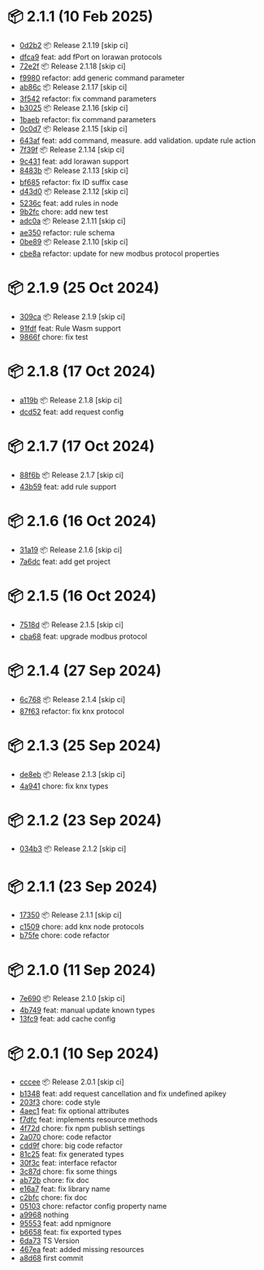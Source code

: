 # 📦 2.1.1 (10 Feb 2025)
- [0d2b2](https://github.com/ApioIoT/sdk/commit/0d2b24219b80b525a566bc69a5b5fc7a1ad0f58f)  📦 Release 2.1.19 [skip ci]
- [dfca9](https://github.com/ApioIoT/sdk/commit/dfca9a556495d36b38d918025e3820f5684f970a)  feat: add fPort on lorawan protocols
- [72e2f](https://github.com/ApioIoT/sdk/commit/72e2f494df3b85c51c02e86e7a76cc872ff4c938)  📦 Release 2.1.18 [skip ci]
- [f9980](https://github.com/ApioIoT/sdk/commit/f99806fbe98ce869aa95aa4199a3123695f7021b)  refactor: add generic command parameter
- [ab86c](https://github.com/ApioIoT/sdk/commit/ab86c5cf0b7605270eb1503b8138b9c0cb3832cb)  📦 Release 2.1.17 [skip ci]
- [3f542](https://github.com/ApioIoT/sdk/commit/3f542b8d8be97f48808b83465aa1eccdae9bc178)  refactor: fix command parameters
- [b3025](https://github.com/ApioIoT/sdk/commit/b3025f2cab6d3a79555fc658b6ce2c9b00dcd7c2)  📦 Release 2.1.16 [skip ci]
- [1baeb](https://github.com/ApioIoT/sdk/commit/1baebfc5e822dc9bbe67790d7a6d0e9db290f5de)  refactor: fix command parameters
- [0c0d7](https://github.com/ApioIoT/sdk/commit/0c0d70e182aed3a796ab272d0cd04f82c1b06ef9)  📦 Release 2.1.15 [skip ci]
- [643af](https://github.com/ApioIoT/sdk/commit/643afef50c5338ad6723410b6ac9b7c770ea5b1c)  feat: add command, measure. add validation. update rule action
- [7f39f](https://github.com/ApioIoT/sdk/commit/7f39fd460e232da483c6d30d10af9a7100b25763)  📦 Release 2.1.14 [skip ci]
- [9c431](https://github.com/ApioIoT/sdk/commit/9c431fac11a93204439158025c5ebdfaa5586a23)  feat: add lorawan support
- [8483b](https://github.com/ApioIoT/sdk/commit/8483b1191946b5d5dbaddb5378827d733b31912b)  📦 Release 2.1.13 [skip ci]
- [bf685](https://github.com/ApioIoT/sdk/commit/bf685fc5e0b25f92233c9f88499ceb43db4f43eb)  refactor: fix ID suffix case
- [d43d0](https://github.com/ApioIoT/sdk/commit/d43d0291420694e99c1468759066142c1b28d0e8)  📦 Release 2.1.12 [skip ci]
- [5236c](https://github.com/ApioIoT/sdk/commit/5236c26171bd1097efc08889181525545cc3b8bf)  feat: add rules in node
- [9b2fc](https://github.com/ApioIoT/sdk/commit/9b2fc619dfc199c154925df9cd0a63df6516dd25)  chore: add new test
- [adc0a](https://github.com/ApioIoT/sdk/commit/adc0a99e8d3844d82486681751c0b7a8dae76746)  📦 Release 2.1.11 [skip ci]
- [ae350](https://github.com/ApioIoT/sdk/commit/ae350fef725da33fc7cfd9ad2e047511fd14ab04)  refactor: rule schema
- [0be89](https://github.com/ApioIoT/sdk/commit/0be8911bfbd27641cc4fb4027336e7f0709ee150)  📦 Release 2.1.10 [skip ci]
- [cbe8a](https://github.com/ApioIoT/sdk/commit/cbe8a3c69b732022c881cee05cbc528df5d16431)  refactor: update for new modbus protocol properties
# 📦 2.1.9 (25 Oct 2024)
- [309ca](https://github.com/ApioIoT/sdk/commit/309cad9c3a2e067d5e08c586b5c109db10268a8c)  📦 Release 2.1.9 [skip ci]
- [91fdf](https://github.com/ApioIoT/sdk/commit/91fdf88ef25806b841315a52c77df28c26c43ab9)  feat: Rule Wasm support
- [9866f](https://github.com/ApioIoT/sdk/commit/9866f1c38d531278dcf6cc855203582f07caa1c3)  chore: fix test
# 📦 2.1.8 (17 Oct 2024)
- [a119b](https://github.com/ApioIoT/sdk/commit/a119bd432233634edcb70176b6fe25572059a3a5)  📦 Release 2.1.8 [skip ci]
- [dcd52](https://github.com/ApioIoT/sdk/commit/dcd522dc58db806bc83bb0750eeec6d9b49d2a64)  feat: add request config
# 📦 2.1.7 (17 Oct 2024)
- [88f6b](https://github.com/ApioIoT/sdk/commit/88f6b55017829255b4f24a1d6cf1a4553f1cd89d)  📦 Release 2.1.7 [skip ci]
- [43b59](https://github.com/ApioIoT/sdk/commit/43b59f9704b80b7d3e7444659534b0ac4cbc32b3)  feat: add rule support
# 📦 2.1.6 (16 Oct 2024)
- [31a19](https://github.com/ApioIoT/sdk/commit/31a19d5112ebf413c9f8a60eef36b6f0ed72665c)  📦 Release 2.1.6 [skip ci]
- [7a6dc](https://github.com/ApioIoT/sdk/commit/7a6dca0c99a326547e285238492c91f3c8383283)  feat: add get project
# 📦 2.1.5 (16 Oct 2024)
- [7518d](https://github.com/ApioIoT/sdk/commit/7518d59b64adea7ccb7ee239c5f216ae17500478)  📦 Release 2.1.5 [skip ci]
- [cba68](https://github.com/ApioIoT/sdk/commit/cba68b09e5513e44903fa20e229aef18b28386e7)  feat: upgrade modbus protocol
# 📦 2.1.4 (27 Sep 2024)
- [6c768](https://github.com/ApioIoT/sdk/commit/6c768b724267227dc3ec15c3faa307d86fbc9c4f)  📦 Release 2.1.4 [skip ci]
- [87f63](https://github.com/ApioIoT/sdk/commit/87f63b3820d3c7b366269bd527f1c17d7c57c0d7)  refactor: fix knx protocol
# 📦 2.1.3 (25 Sep 2024)
- [de8eb](https://github.com/ApioIoT/sdk/commit/de8ebbb5c796fbffedf3dc29ede6794c3f163532)  📦 Release 2.1.3 [skip ci]
- [4a941](https://github.com/ApioIoT/sdk/commit/4a94165eaa2433944be07e5d4a9987cef9702213)  chore: fix knx types
# 📦 2.1.2 (23 Sep 2024)
- [034b3](https://github.com/ApioIoT/sdk/commit/034b32c2a4b85f2b90342aba596d7bc457329ba6)  📦 Release 2.1.2 [skip ci]
# 📦 2.1.1 (23 Sep 2024)
- [17350](https://github.com/ApioIoT/sdk/commit/173508d750e3e191f477bdd9f0aed7a13df4393c)  📦 Release 2.1.1 [skip ci]
- [c1509](https://github.com/ApioIoT/sdk/commit/c15097abc021484d0be55adec538ab432c3a9c1a)  chore: add knx node protocols
- [b75fe](https://github.com/ApioIoT/sdk/commit/b75fed9038b6e432428184fb8196985ba21ae584)  chore: code refactor
# 📦 2.1.0 (11 Sep 2024)
- [7e690](https://github.com/ApioIoT/sdk/commit/7e69076c85bfe6ff0da5aef1ef50841a9e84c591)  📦 Release 2.1.0 [skip ci]
- [4b749](https://github.com/ApioIoT/sdk/commit/4b74943894e962da984a4104a7a3d6f1b61d7bf4)  feat: manual update known types
- [13fc9](https://github.com/ApioIoT/sdk/commit/13fc93e56ffc45502b4945b8dbf6a17b027680cf)  feat: add cache config
# 📦 2.0.1 (10 Sep 2024)
- [cccee](https://github.com/ApioIoT/sdk/commit/cccee0dc29895745a6ac43d0d7fe80945572ebfd)  📦 Release 2.0.1 [skip ci]
- [b1348](https://github.com/ApioIoT/sdk/commit/b1348b851fd4ff688b020a9f0699306e66d11bf7)  feat: add request cancellation and fix undefined apikey
- [203f3](https://github.com/ApioIoT/sdk/commit/203f315ba9e4ab441dacc2906ce442d404dc2845)  chore: code style
- [4aec1](https://github.com/ApioIoT/sdk/commit/4aec1b69e216a5c8ae3099772438a0d6e839fee4)  feat: fix optional attributes
- [f7dfc](https://github.com/ApioIoT/sdk/commit/f7dfc2c6676ba243f50a0573a2d73a16e6751133)  feat: implements resource methods
- [4f72d](https://github.com/ApioIoT/sdk/commit/4f72dad73db152421419726fc286dc1d4010691f)  chore: fix npm publish settings
- [2a070](https://github.com/ApioIoT/sdk/commit/2a070dfecb59dcefb5188e961684a3d769263913)  chore: code refactor
- [cdd9f](https://github.com/ApioIoT/sdk/commit/cdd9fb254f5d27844ad963ec6c108456c08b0728)  chore: big code refactor
- [81c25](https://github.com/ApioIoT/sdk/commit/81c258120d43ae962fba99b5c375826b875493d5)  feat: fix generated types
- [30f3c](https://github.com/ApioIoT/sdk/commit/30f3c85d837a944961154b85eb44258bd64ff08e)  feat: interface refactor
- [3c87d](https://github.com/ApioIoT/sdk/commit/3c87d024e312a323d9d8080021ee24fae6c94210)  chore: fix some things
- [ab72b](https://github.com/ApioIoT/sdk/commit/ab72bd7600e3f3d7ef4973717c1ecd0181fd6187)  chore: fix doc
- [e16a7](https://github.com/ApioIoT/sdk/commit/e16a77e23899b18f1bdcabd82c20971547a6c140)  feat: fix library name
- [c2bfc](https://github.com/ApioIoT/sdk/commit/c2bfc7555af5eb77df956d15544dbc1ff1445b97)  chore: fix doc
- [05103](https://github.com/ApioIoT/sdk/commit/05103cf7b61081074896bac1f0c944765e27693e)  chore: refactor config property name
- [a9968](https://github.com/ApioIoT/sdk/commit/a9968e4a3a08d8a924104514819db98666739792)  nothing
- [95553](https://github.com/ApioIoT/sdk/commit/955537f127e10403198f7869c1db648b22dd3d90)  feat: add npmignore
- [b6658](https://github.com/ApioIoT/sdk/commit/b665825485162816130fc9428bcebdf792c8101c)  feat: fix exported types
- [6da73](https://github.com/ApioIoT/sdk/commit/6da7339e0cc823300eddaf612be320d566c249c5)  TS Version
- [467ea](https://github.com/ApioIoT/sdk/commit/467ea27d19d4dd360e239e9915df4bea8d7e62f1)  feat: added missing resources
- [a8d68](https://github.com/ApioIoT/sdk/commit/a8d6840ec0161c7c699ad8529f60ef0a8edff4ac)  first commit
